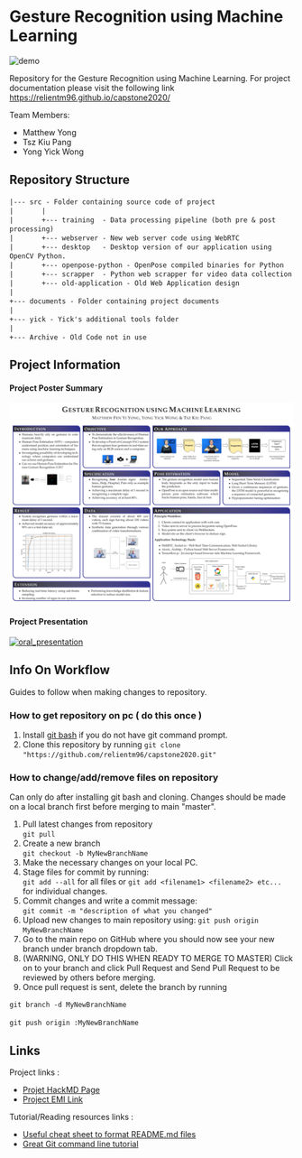 # Gesture Recognition using Machine Learning

![demo](docs/images/SystemApplication/Demo_Gif.gif)

Repository for the Gesture Recognition using Machine Learning. For project documentation please visit the following link https://relientm96.github.io/capstone2020/

Team Members:

* Matthew Yong
* Tsz Kiu Pang
* Yong Yick Wong

## Repository Structure
```
|--- src - Folder containing source code of project
|       |
|       +--- training  - Data processing pipeline (both pre & post processing)  
|       +--- webserver - New web server code using WebRTC
|       +--- desktop   - Desktop version of our application using OpenCV Python.
|       +--- openpose-python - OpenPose compiled binaries for Python
|       +--- scrapper  - Python web scrapper for video data collection
|       +--- old-application - Old Web Application design
|
+--- documents - Folder containing project documents
|       
+--- yick - Yick's additional tools folder
|
+--- Archive - Old Code not in use 
```

## Project Information

#### Project Poster Summary
![poster](docs/images/Electrical_Matthew_Yong_Poster.png)

#### Project Presentation
[![oral_presentation](http://img.youtube.com/vi/AMlnNzqC3Bs/0.jpg)](http://www.youtube.com/watch?v=AMlnNzqC3Bs "Endeavour Presentation - Gesture Recognition usign Machine Learning")

## Info On Workflow
Guides to follow when making changes to repository.

### How to get repository on pc ( do this once )
1. Install [git bash](https://gitforwindows.org/) if you do not have git command prompt.  
2. Clone this repository by running 
`git clone "https://github.com/relientm96/capstone2020.git"`

### How to change/add/remove files on repository
Can only do after installing git bash and cloning. Changes should be made on a local branch first before merging to main "master".     

1. Pull latest changes from repository   
`git pull`  
2. Create a new branch    
`git checkout -b MyNewBranchName`  
3. Make the necessary changes on your local PC.   
4. Stage files for commit by running:  
`git add --all` for all files or `git add <filename1> <filename2> etc...` for individual changes.  
5. Commit changes and write a commit message:  
`git commit -m "description of what you changed"`
6. Upload new changes to main repository using:
`git push origin MyNewBranchName`  
7. Go to the main repo on GitHub where you should now see your new branch under branch dropdown tab.     
8. (WARNING, ONLY DO THIS WHEN READY TO MERGE TO MASTER) Click on to your branch and click Pull Request and Send Pull Request to be reviewed by others before merging.  
9. Once pull request is sent, delete the branch by running
```
git branch -d MyNewBranchName

git push origin :MyNewBranchName
```

## Links
Project links :    
* [Projet HackMD Page](https://hackmd.io/team/capstone2020?nav=overview)
* [Project EMI Link](https://apps2.eng.unimelb.edu.au/emi-capstone-projects/index.php?r=project%2Fview&id=194&ajaxView=yes)

Tutorial/Reading resources links :  
* [Useful cheat sheet to format README.md files](https://github.com/adam-p/markdown-here/wiki/Markdown-Cheatsheet)
* [Great Git command line tutorial](http://gitimmersion.com/)


